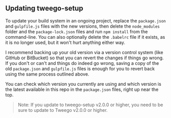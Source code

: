 ## Updating tweego-setup

To update your build system in an ongoing project, replace the `package.json` and `gulpfile.js` files with the new versions, then delete the `node_modules` folder and the `package-lock.json` files and run `npm install` from the command-line. You can also optionally delete the `.babelrc` file if it exists, as it is no longer used, but it won't hurt anything either way. 

I recommend backing up your old version via a version control system (like GitHub or BitBucket) so that you can revert the changes if things go wrong. If you don't or can't and things do indeed go wrong, saving a copy of the old `package.json` and `gulpfile.js` files is enough for you to revert back using the same process outlined above.

You can check which version you currently are using and which version is the latest available in this repo in the `package.json` files, right up near the top.

> Note: If you update to tweego-setup v2.0.0 or higher, you need to be sure to update to Tweego v2.0.0 or higher.